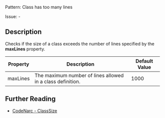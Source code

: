 Pattern: Class has too many lines

Issue: -

## Description

Checks if the size of a class exceeds the number of lines specified by the **maxLines** property.

| **Property** | **Description**                                            | **Default Value** |
| --- | --- | --- |
| maxLines     | The maximum number of lines allowed in a class definition. | 1000              |

## Further Reading

* [CodeNarc - ClassSize](https://codenarc.github.io/CodeNarc/codenarc-rules-size.html#classsize-rule)